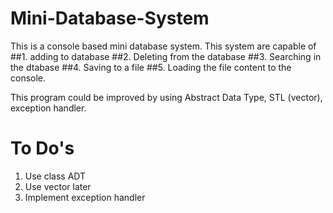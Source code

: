 # Mini-Database-System
This is a console based mini database system.  This system are capable of 
##1. adding to database
##2. Deleting from the database
##3. Searching in the dtabase 
##4. Saving to a file
##5. Loading the file content to the console. 

This program could be improved by using Abstract Data Type, 
STL (vector), exception handler.

# To Do's
1. Use class ADT
2. Use vector later
3. Implement exception handler
